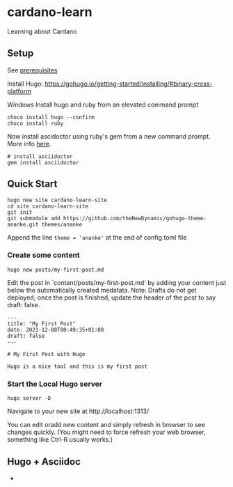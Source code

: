 # cardano-learn
Learning about Cardano


## Setup

See [prerequisites](https://foo-dogsquared.github.io/blog/posts/blogging-with-asciidoctor-and-hugo/#_prerequisites)

Install Hugo: https://gohugo.io/getting-started/installing/#binary-cross-platform

Windows
Install hugo and ruby from an elevated command prompt

```console
choco install hugo --confirm
choco install ruby
```
Now install ascidoctor using ruby's gem from a new command prompt. More info [here](https://docs.asciidoctor.org/asciidoctor/latest/install/ruby-packaging/).

```
# install asciidoctor
gem install asciidoctor
```

## Quick Start

```
hugo new site cardano-learn-site
cd site cardano-learn-site
git init
git submodule add https://github.com/theNewDynamic/gohugo-theme-ananke.git themes/ananke
```

Append the line `theme = 'ananke'` at the end of config.toml file

### Create some content

```
hugo new posts/my-first-post.md
```

Edit the post in `content/posts/my-first-post.md' by adding your content just below the automatically created medatata.
Note: Drafts do not get deployed; once the post is finished, update the header of the post to say draft: false.

```
---
title: "My First Post"
date: 2021-12-08T00:49:35+01:00
draft: false
---

# My First Post with Hugo

Hugo is a nice tool and this is my first post
```

### Start the Local Hugo server 

```
hugo server -D
``` 

Navigate to your new site at http://localhost:1313/

You can edit oradd new content and simply refresh in browser to see changes quickly. 
(You might need to force refresh your web browser, something like Ctrl-R usually works.)

## Hugo + Asciidoc

- 